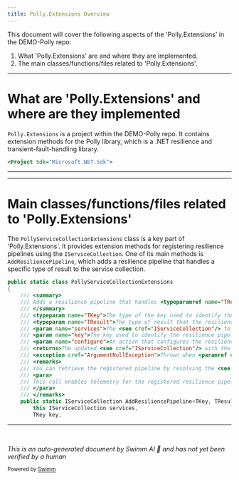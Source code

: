```yaml
---
title: Polly.Extensions Overview
---
```

This document will cover the following aspects of the 'Polly.Extensions' in the DEMO-Polly repo:

1. What 'Polly.Extensions' are and where they are implemented.
2. The main classes/functions/files related to 'Polly.Extensions'.

<SwmSnippet path="/src/Polly.Extensions/Polly.Extensions.csproj" line="1">

---

# What are 'Polly.Extensions' and where are they implemented

`Polly.Extensions` is a project within the DEMO-Polly repo. It contains extension methods for the Polly library, which is a .NET resilience and transient-fault-handling library.

```xml
<Project Sdk="Microsoft.NET.Sdk">
```

---

</SwmSnippet>

<SwmSnippet path="/src/Polly.Extensions/DependencyInjection/PollyServiceCollectionExtensions.cs" line="16">

---

# Main classes/functions/files related to 'Polly.Extensions'

The `PollyServiceCollectionExtensions` class is a key part of 'Polly.Extensions'. It provides extension methods for registering resilience pipelines using the `IServiceCollection`. One of its main methods is `AddResiliencePipeline`, which adds a resilience pipeline that handles a specific type of result to the service collection.

```c#
public static class PollyServiceCollectionExtensions
{
    /// <summary>
    /// Adds a resilience pipeline that handles <typeparamref name="TResult"/> to service collection.
    /// </summary>
    /// <typeparam name="TKey">The type of the key used to identify the resilience pipeline.</typeparam>
    /// <typeparam name="TResult">The type of result that the resilience pipeline handles.</typeparam>
    /// <param name="services">The <see cref="IServiceCollection"/> to add the resilience pipeline to.</param>
    /// <param name="key">The key used to identify the resilience pipeline.</param>
    /// <param name="configure">An action that configures the resilience pipeline.</param>
    /// <returns>The updated <see cref="IServiceCollection"/> with the registered resilience pipeline.</returns>
    /// <exception cref="ArgumentNullException">Thrown when <paramref name="services"/> or <paramref name="configure"/> is <see langword="null"/>.</exception>
    /// <remarks>
    /// You can retrieve the registered pipeline by resolving the <see cref="ResiliencePipelineProvider{TKey}"/> class from the dependency injection container.
    /// <para>
    /// This call enables telemetry for the registered resilience pipeline.
    /// </para>
    /// </remarks>
    public static IServiceCollection AddResiliencePipeline<TKey, TResult>(
        this IServiceCollection services,
        TKey key,
```

---

</SwmSnippet>

&nbsp;

*This is an auto-generated document by Swimm AI 🌊 and has not yet been verified by a human*

<SwmMeta version="3.0.0" repo-id="Z2l0aHViJTNBJTNBREVNTy1Qb2xseSUzQSUzQXN3aW1taW8=" repo-name="DEMO-Polly"><sup>Powered by [Swimm](https://app.swimm.io/)</sup></SwmMeta>
